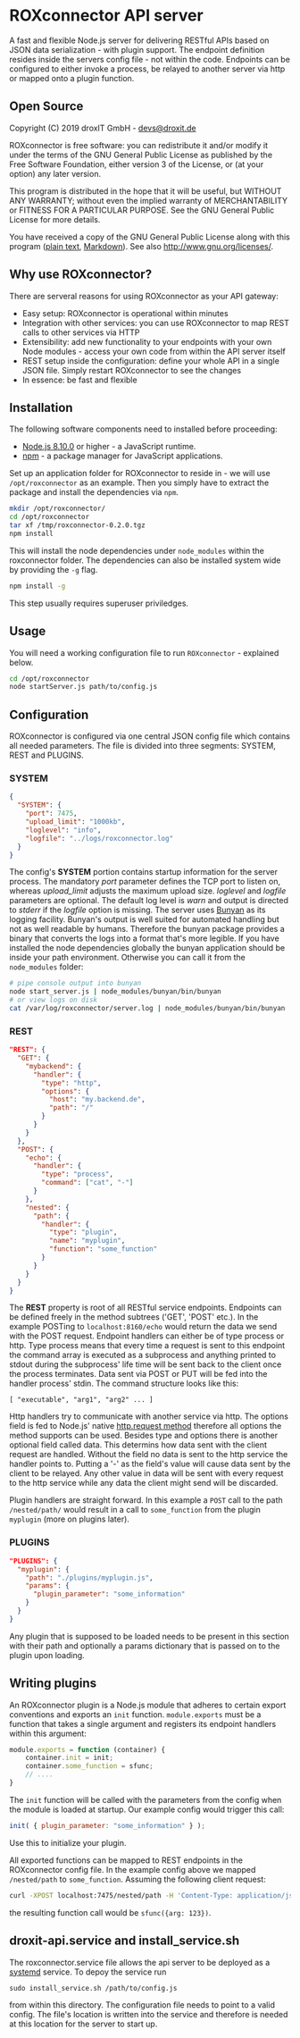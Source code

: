 # ROXconnector API server

A fast and flexible Node.js server for delivering RESTful APIs based on JSON data serialization - with plugin support.
The endpoint definition resides inside the servers config file - not within the code.
Endpoints can be configured to either invoke a process, be relayed to another server via http or mapped onto a plugin function.

## Open Source

Copyright (C) 2019  droxIT GmbH - devs@droxit.de

ROXconnector is free software: you can redistribute it and/or modify
it under the terms of the GNU General Public License as published by
the Free Software Foundation, either version 3 of the License, or
(at your option) any later version.

This program is distributed in the hope that it will be useful,
but WITHOUT ANY WARRANTY; without even the implied warranty of
MERCHANTABILITY or FITNESS FOR A PARTICULAR PURPOSE. See the
GNU General Public License for more details.

You have received a copy of the GNU General Public License
along with this program ([plain text](COPYING), [Markdown](COPYING.md)). See also <http://www.gnu.org/licenses/>.

## Why use ROXconnector?

There are serveral reasons for using ROXconnector as your API gateway:

* Easy setup: ROXconnector is operational within minutes
* Integration with other services: you can use ROXconnector to map REST calls to other services via HTTP
* Extensibility: add new functionality to your endpoints with your own Node modules - access your own code from within the API server itself
* REST setup inside the configuration: define your whole API in a single JSON file. Simply restart ROXconnector to see the changes
* In essence: be fast and flexible

## Installation

The following software components need to installed before proceeding:

* [Node.js 8.10.0](https://nodejs.org) or higher - a JavaScript runtime.
* [npm](https://www.npmjs.com/) - a package manager for JavaScript applications.

Set up an application folder for ROXconnector to reside in - we will use `/opt/roxconnector` as an example.
Then you simply have to extract the package and install the dependencies via `npm`.

```bash
mkdir /opt/roxconnector/
cd /opt/roxconnector
tar xf /tmp/roxconnector-0.2.0.tgz
npm install
```

This will install the node dependencies under `node_modules` within the roxconnector folder. The dependencies can also be installed system wide by providing the `-g` flag.

```bash
npm install -g
```

This step usually requires superuser priviledges.

## Usage

You will need a working configuration file to run `ROXconnector` - explained below.

```bash
cd /opt/roxconnector
node startServer.js path/to/config.js
```

## Configuration

ROXconnector is configured via one central JSON config file which contains all needed parameters.
The file is divided into three segments: SYSTEM, REST and PLUGINS.

### SYSTEM

```json
{
  "SYSTEM": {
    "port": 7475,
    "upload_limit": "1000kb",
    "loglevel": "info",
    "logfile": "../logs/roxconnector.log"
  }
}
```

The config's **SYSTEM** portion contains startup information for the server process. The mandatory _port_ parameter defines the TCP port to listen on, whereas _upload_limit_ adjusts the maximum upload size.
_loglevel_ and _logfile_ parameters are optional. The default log level is _warn_ and output is directed to _stderr_ if the _logfile_ option is missing. The server uses [Bunyan](https://github.com/trentm/node-bunyan)
as its logging facility. Bunyan's output is well suited for automated handling but not as well readable by humans. Therefore the bunyan package provides a binary that converts the logs into a format that's more legible.
If you have installed the node dependencies globally the bunyan application should be inside your path environment. Otherwise you can call it from the `node_modules` folder:

```bash
# pipe console output into bunyan
node start_server.js | node_modules/bunyan/bin/bunyan
# or view logs on disk
cat /var/log/roxconnector/server.log | node_modules/bunyan/bin/bunyan
```

### REST

```json
"REST": {
  "GET": {
    "mybackend": {
      "handler": {
        "type": "http",
        "options": {
          "host": "my.backend.de",
          "path": "/"
        }
      }
    }
  },
  "POST": {
    "echo": {
      "handler": {
        "type": "process",
        "command": ["cat", "-"]
      }
    },
    "nested": {
      "path": {
        "handler": {
          "type": "plugin",
          "name": "myplugin",
          "function": "some_function"
        }
      }
    }
  }
}
```

The **REST** property is root of all RESTful service endpoints.
Endpoints can be defined freely in the method subtrees ('GET', 'POST' etc.). In the example POSTing to `localhost:8160/echo` would return the data we send with the POST request.
Endpoint handlers can either be of type process or http. Type process means that every time a request is sent to this endpoint the command array is executed as a subprocess and
anything printed to stdout during the subprocess' life time will be sent back to the client once the process terminates. Data sent via POST or PUT will be fed into the handler
process' stdin. The command structure looks like this:
 
    [ "executable", "arg1", "arg2" ... ]

Http handlers try to communicate with another service via http. The options field is fed to Node.js' native [http.request method](https://nodejs.org/dist/latest-v6.x/docs/api/http.html#http_http_request_options_callback)
therefore all options the method supports can be used. Besides type and options there is another optional field called data. This determins how data sent with the client request are handled. Without the field no data
is sent to the http service the handler points to. Putting a '-' as the field's value will cause data sent by the client to be relayed. Any other value in data will be sent with every request to the http service while
any data the client might send will be discarded.


Plugin handlers are straight forward. In this example a `POST` call to the path `/nested/path/` would result in a call to `some_function` from the plugin `myplugin` (more on plugins later).

### PLUGINS

```json
"PLUGINS": {
  "myplugin": {
    "path": "./plugins/myplugin.js",
    "params": {
      "plugin_parameter": "some_information"
    }
  }
}
```
Any plugin that is supposed to be loaded needs to be present in this section with their path and optionally a params dictionary that is passed on to the plugin upon loading.

## Writing plugins

An ROXconnector plugin is a Node.js module that adheres to certain export conventions and exports an `init` function. `module.exports` must be a function that takes a single argument
and registers its endpoint handlers within this argument:

```javascript
module.exports = function (container) {
    container.init = init;
    container.some_function = sfunc;
    // ....
}
```
The `init` function will be called with the parameters from the config when the module is loaded at startup. Our example config would trigger this call:

```javascript
init( { plugin_parameter: "some_information" } );
```

Use this to initialize your plugin.

All exported functions can be mapped to REST endpoints in the ROXconnector config file. In the example config above we mapped `/nested/path` to `some_function`.
Assuming the following client request:

```bash
curl -XPOST localhost:7475/nested/path -H 'Content-Type: application/json' -d '{ "arg": 213 }'
```

the resulting function call would be `sfunc({arg: 123})`.


## droxit-api.service and install\_service.sh
The roxconnector.service file allows the api server to be deployed as a [systemd](https://en.wikipedia.org/wiki/Systemd) service. To depoy the service run

    sudo install_service.sh /path/to/config.js

from within this directory. The configuration file needs to point to a valid config. The file's location is written into the service and therefore is needed at this location for the server
to start up.


